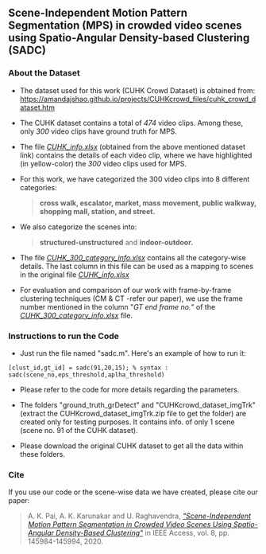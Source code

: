 ## Scene-Independent Motion Pattern Segmentation (MPS) in crowded video scenes using Spatio-Angular Density-based Clustering (SADC)

### About the Dataset 
- The dataset used for this work (CUHK Crowd Dataset)  is obtained from:
https://amandajshao.github.io/projects/CUHKcrowd_files/cuhk_crowd_dataset.htm

- The CUHK dataset contains a total of *474* video clips. Among these, only *300* video clips have ground truth for MPS.

- The file *[CUHK_info.xlsx](/CUHK_info.xlsx)* (obtained from the above mentioned dataset link) contains the details of each video clip, where we have highlighted (in yellow-color) the *300* video clips used for MPS.

- For this work, we have categorized the 300 video clips into 8 different categories:  
  >**cross walk, escalator,  market, mass movement, public walkway, shopping mall, station, and street.**  

- We also categorize the scenes into:  
  >**structured-unstructured** and **indoor-outdoor.**  

- The file *[CUHK_300_category_info.xlsx](/CUHK_300_category_info.xlsx)* contains all the category-wise details. The last column in this file can be used as a mapping to scenes in the original file *[CUHK_info.xlsx](/CUHK_info.xlsx)*

- For evaluation and comparison of our work with frame-by-frame clustering techniques (CM & CT -refer our paper), we use the frame number mentioned in the column "*GT end frame no.*" of the *[CUHK_300_category_info.xlsx](/CUHK_300_category_info.xlsx)* file. 

### Instructions to run the Code

- Just run the file named "sadc.m". Here's an example of how to run it:
```
[clust_id,gt_id] = sadc(91,20,15); % syntax : sadc(scene_no,eps_threshold,aplha_threshold)
```

- Please refer to the code for more details regarding the parameters.

- The folders "ground_truth_grDetect" and "CUHKcrowd_dataset_imgTrk" (extract the CUHKcrowd_dataset_imgTrk.zip file to get the folder)  are created only for testing purposes. It contains info. of only 1 scene (scene no. 91 of the CUHK dataset).

- Please download the original CUHK dataset to get all the data within these folders.


### Cite
If you use our code or the scene-wise data we have created, please cite our paper:  
>A. K. Pai, A. K. Karunakar and U. Raghavendra, [*"Scene-Independent Motion Pattern Segmentation in Crowded Video Scenes Using Spatio-Angular Density-Based Clustering"*](https://ieeexplore.ieee.org/document/9162634) in IEEE Access, vol. 8, pp. 145984-145994, 2020.
